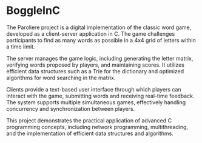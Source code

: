 # BoggleInC
The Paroliere project is a digital implementation of the classic word game, developed as a client-server application in C. The game challenges participants to find as many words as possible in a 4x4 grid of letters within a time limit.

The server manages the game logic, including generating the letter matrix, verifying words proposed by players, and maintaining scores. It utilizes efficient data structures such as a Trie for the dictionary and optimized algorithms for word searching in the matrix.

Clients provide a text-based user interface through which players can interact with the game, submitting words and receiving real-time feedback. The system supports multiple simultaneous games, effectively handling concurrency and synchronization between players.

This project demonstrates the practical application of advanced C programming concepts, including network programming, multithreading, and the implementation of efficient data structures and algorithms.
